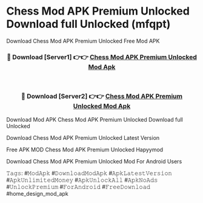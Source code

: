 # Chess Mod APK Premium Unlocked Download full Unlocked (mfqpt)
Download Chess Mod APK Premium Unlocked Free Mod APK

<div align="center">
<h3>🔴 Download [Server1] 👉👉 <a href="https://apkcomod.com?title=Chess_Mod_APK_Premium_Unlocked">Chess Mod APK Premium Unlocked Mod Apk</a></h3><br>

<h3>🔴 Download [Server2] 👉👉 <a href="https://apkcomod.com?title=Chess_Mod_APK_Premium_Unlocked">Chess Mod APK Premium Unlocked Mod Apk</a></h3>
</div>


Download Mod APK Chess Mod APK Premium Unlocked Download full Unlocked

Download Chess Mod APK Premium Unlocked Latest Version

Free APK MOD Chess Mod APK Premium Unlocked Hapyymod

Download Chess Mod APK Premium Unlocked Mod For Android Users

𝚃𝚊𝚐𝚜: #𝙼𝚘𝚍𝙰𝚙𝚔 #𝙳𝚘𝚠𝚗𝚕𝚘𝚊𝚍𝙼𝚘𝚍𝙰𝚙𝚔 #𝙰𝚙𝚔𝙻𝚊𝚝𝚎𝚜𝚝𝚅𝚎𝚛𝚜𝚒𝚘𝚗 #𝙰𝚙𝚔𝚄𝚗𝚕𝚒𝚖𝚒𝚝𝚎𝚍𝙼𝚘𝚗𝚎𝚢 #𝙰𝚙𝚔𝚄𝚗𝚕𝚘𝚌𝚔𝙰𝚕𝚕 #𝙰𝚙𝚔𝙽𝚘𝙰𝚍𝚜 #𝚄𝚗𝚕𝚘𝚌𝚔𝙿𝚛𝚎𝚖𝚒𝚞𝚖 #𝙵𝚘𝚛𝙰𝚗𝚍𝚛𝚘𝚒𝚍 #𝙵𝚛𝚎𝚎𝙳𝚘𝚠𝚗𝚕𝚘𝚊𝚍 #home_design_mod_apk